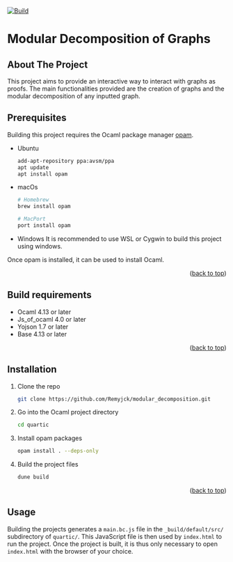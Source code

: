 <div id="top"></div>

[![Build](https://github.com/Remyjck/modular_decomposition/actions/workflows/main.yml/badge.svg?branch=main)](https://github.com/Remyjck/modular_decomposition/actions/workflows/main.yml)

Modular Decomposition of Graphs
===


## About The Project

This project aims to provide an interactive way to interact with graphs as proofs. The main functionalities provided are the creation of graphs and the modular decomposition of any inputted graph.

## Prerequisites

Building this project requires the Ocaml package manager [opam](https://opam.ocaml.org/doc/Install.html#Using-your-distribution-39-s-package-system).
* Ubuntu
  ```sh
  add-apt-repository ppa:avsm/ppa
  apt update
  apt install opam
  ```
* macOs
  ```sh
  # Homebrew
  brew install opam

  # MacPort
  port install opam
  ```
* Windows
    It is recommended to use WSL or Cygwin to build this project using windows.

Once opam is installed, it can be used to install Ocaml.

<p align="right">(<a href="#top">back to top</a>)</p>

## Build requirements

* Ocaml 4.13 or later
* Js_of_ocaml 4.0 or later
* Yojson 1.7 or later
* Base 4.13 or later

<p align="right">(<a href="#top">back to top</a>)</p>

## Installation
1. Clone the repo
   ```sh
   git clone https://github.com/Remyjck/modular_decomposition.git
   ```
2. Go into the Ocaml project directory
   ```sh
   cd quartic
   ```
4. Install opam packages
   ```sh
   opam install . --deps-only
   ```
4. Build the project files
   ```sh
   dune build
   ```

<p align="right">(<a href="#top">back to top</a>)</p>

## Usage

Building the projects generates a `main.bc.js` file in the `_build/default/src/` subdirectory of `quartic/`. This JavaScript file is then used by `index.html` to run the project. Once the project is built, it is thus only necessary to open `index.html` with the browser of your choice.
